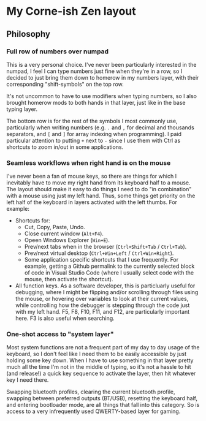 # My Corne-ish Zen layout

## Philosophy

### Full row of numbers over numpad

This is a very personal choice.
I've never been particularly interested in the numpad, I feel I can type numbers just fine when they're in a row,
so I decided to just bring them down to homerow in my numbers layer, with their corresponding "shift-symbols" on
the top row.

It's not uncommon to have to use modifiers when typing numbers, so I also brought homerow mods to both hands in that
layer, just like in the base typing layer.

The bottom row is for the rest of the symbols I most commonly use,
particularly when writing numbers
(e.g. `.` and `,` for decimal and thousands separators,
and `[` and `]` for array indexing when programming).
I paid particular attention to putting `+` next to `-` since I use them with Ctrl as shortcuts to zoom in/out in
some applications.

### Seamless workflows when right hand is on the mouse

I've never been a fan of mouse keys,
so there are things for which I inevitably have to move my right hand from its keyboard half to a mouse.
The layout should make it easy to do things I need to do "in combination" with a mouse using just my left hand.
Thus, some things get priority on the left half of the keyboard in layers activated with the left thumbs.
For example:

- Shortcuts for:
  - Cut, Copy, Paste, Undo.
  - Close current window (`Alt+F4`).
  - Opeen Windows Explorer (`Win+E`).
  - Prev/next tabs when in the browser (`Ctrl+Shift+Tab` / `Ctrl+Tab`).
  - Prev/next virtual desktop (`Ctrl+Win+Left` / `Ctrl+Win+Right`).
  - Some application specific shortcuts that I use frequently.
    For example, getting a Github permalink to the currently selected block of code in Visual Studio Code
    (where I usually select code with the mouse, then activate the shortcut).
- All function keys.
  As a software developer, this is particluarly useful for debugging, where I might be flipping and/or scrolling
  through files using the mouse, or hovering over variables to look at their current values, while controlling how
  the debugger is stepping through the code just with my left hand.
  F5, F8, F10, F11, and F12, are particularly important here.
  F3 is also useful when searching.

### One-shot access to "system layer"

Most system functions are not a frequent part of my day to day usage of the keyboard,
so I don't feel like I need them to be easily accessible by just holding some key down.
When I have to use something in that layer
pretty much all the time I'm not in the middle of typing,
so it's not a hassle to hit (and release!) a quick key sequence to activate the layer,
then hit whatever key I need there.

Swapping bluetooth profiles, clearing the current bluetooth profile, swapping between preferred outputs (BT/USB),
resetting the keyboard half, and entering bootloader mode, are all things that fall into this category.
So is access to a very infrequently used QWERTY-based layer for gaming.
